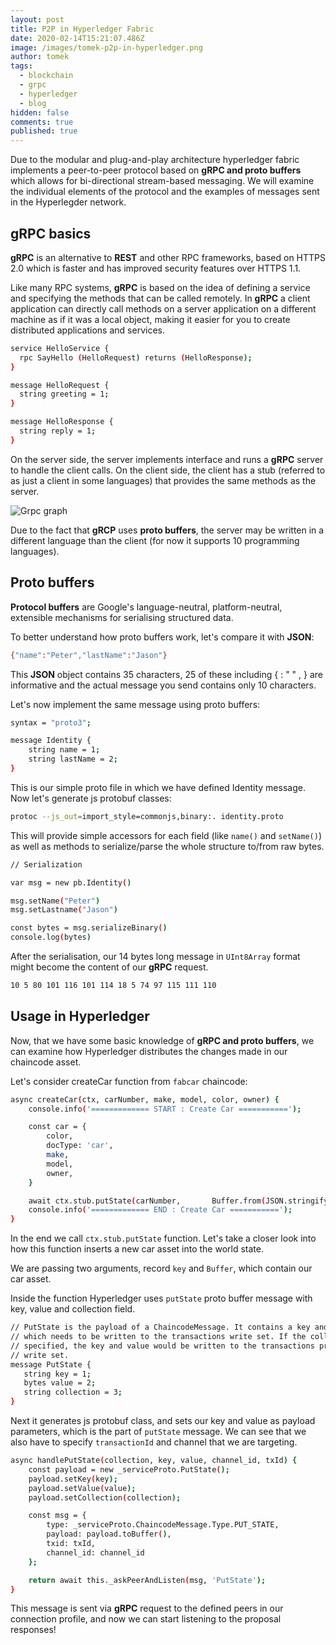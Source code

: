 ```yaml
---
layout: post
title: P2P in Hyperledger Fabric
date: 2020-02-14T15:21:07.486Z
image: /images/tomek-p2p-in-hyperledger.png
author: tomek
tags:
  - blockchain
  - grpc
  - hyperledger
  - blog
hidden: false
comments: true
published: true
---
```


Due to the modular and plug-and-play architecture hyperledger fabric implements a peer-to-peer protocol based on **gRPC and proto buffers** which allows for bi-directional stream-based messaging. We will examine the individual elements of the protocol and the examples of messages sent in the Hyperlegder network.

## gRPC basics ##

**gRPC** is an alternative to **REST** and other RPC frameworks, based on HTTPS 2.0 which is faster and has improved security features over HTTPS 1.1.

Like many RPC systems, **gRPC** is based on the idea of defining a service and specifying the methods that can be called remotely. In **gRPC** a client application can directly call methods on a server application on a different machine as if it was a local object, making it easier for you to create distributed applications and services.

```bash
service HelloService {
  rpc SayHello (HelloRequest) returns (HelloResponse);
}

message HelloRequest {
  string greeting = 1;
}

message HelloResponse {
  string reply = 1;
}
```

On the server side, the server implements interface and runs a **gRPC** server to handle the client calls. On the client side, the client has a stub (referred to as just a client in some languages) that provides the same methods as the server.

![Grpc graph](/images/p2p-in-hyperledger-fabric/grcp-graph.png)

Due to the fact that **gRCP** uses **proto buffers**, the server may be written in a different language than the client (for now it supports 10 programming languages).

## Proto buffers ##

**Protocol buffers** are Google's language-neutral, platform-neutral, extensible mechanisms for serialising structured data.

To better understand how proto buffers work, let's compare it with **JSON**:

```bash
{"name":"Peter","lastName":"Jason"}
```

This **JSON** object contains 35 characters, 25 of these including { : " " , } are informative and the actual message you send contains only 10 characters.

Let's now implement the same message using proto buffers:

```bash
syntax = "proto3";

message Identity {
    string name = 1; 
    string lastName = 2;
}
```

This is our simple proto file in which we have defined Identity message. Now let's generate js protobuf classes:

```bash
protoc --js_out=import_style=commonjs,binary:. identity.proto
```

This will provide simple accessors for each field (like `name()` and `setName()`) as well as methods to serialize/parse the whole structure to/from raw bytes.

```bash
// Serialization

var msg = new pb.Identity()

msg.setName("Peter")
msg.setLastname("Jason")

const bytes = msg.serializeBinary()
console.log(bytes)
```

After the serialisation, our 14 bytes long message in `UInt8Array` format might become the content of our **gRPC** request.

```bash
10 5 80 101 116 101 114 18 5 74 97 115 111 110
```

## Usage in Hyperledger ##

Now, that we have some basic knowledge of **gRPC and proto buffers**, we can examine how Hyperledger distributes the changes made in our chaincode asset.

Let's consider createCar function from `fabcar` chaincode:

```bash
async createCar(ctx, carNumber, make, model, color, owner) {
    console.info('============= START : Create Car ===========');

    const car = {
        color,
        docType: 'car',
        make,
        model,
        owner,
    }

    await ctx.stub.putState(carNumber,       Buffer.from(JSON.stringify(car)));
    console.info('============= END : Create Car ===========');
}
```

In the end we call `ctx.stub.putState` function. Let's take a closer look into how this function inserts a new car asset into the world state.

We are passing two arguments, record `key` and `Buffer`, which contain our car asset.

Inside the function Hyperledger uses `putState` proto buffer message with key, value and collection field.

```bash
// PutState is the payload of a ChaincodeMessage. It contains a key and value
// which needs to be written to the transactions write set. If the collection is
// specified, the key and value would be written to the transactions private
// write set.
message PutState {
   string key = 1;
   bytes value = 2;
   string collection = 3;
}
```

Next it generates js protobuf class, and sets our key and value as payload parameters, which is the part of `putState` message. We can see that we also have to specify `transactionId` and channel that we are targeting.

```bash
async handlePutState(collection, key, value, channel_id, txId) {
    const payload = new _serviceProto.PutState();
    payload.setKey(key);
    payload.setValue(value);
    payload.setCollection(collection);

    const msg = {
        type: _serviceProto.ChaincodeMessage.Type.PUT_STATE,
        payload: payload.toBuffer(),
        txid: txId,
        channel_id: channel_id
    };

    return await this._askPeerAndListen(msg, 'PutState');
}  
```  

This message is sent via **gRPC** request to the defined peers in our connection profile, and now we can start listening to the proposal responses!
